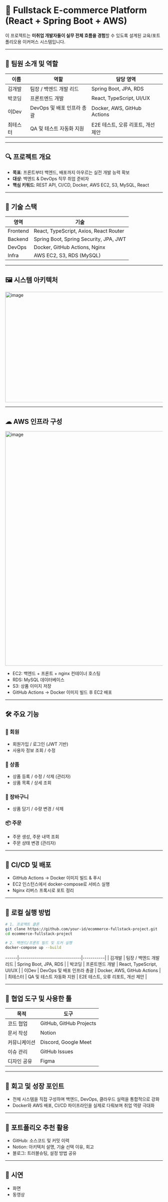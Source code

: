# 🛒 Fullstack E-commerce Platform (React + Spring Boot + AWS)

이 프로젝트는 **미취업 개발자들이 실무 전체 흐름을 경험**할 수 있도록 설계된 교육/포트폴리오용 이커머스 시스템입니다.

---
## 👥 팀원 소개 및 역할

| 이름     | 역할                        | 담당 영역                        |
|----------|-----------------------------|----------------------------------|
| 김개발   | 팀장 / 백엔드 개발 리드     | Spring Boot, JPA, RDS           |
| 박코딩   | 프론트엔드 개발             | React, TypeScript, UI/UX        |
| 이Dev    | DevOps 및 배포 인프라 총괄  | Docker, AWS, GitHub Actions     |
| 최테스터 | QA 및 테스트 자동화 지원    | E2E 테스트, 오류 리포트, 개선 제안 |

---

## 🔍 프로젝트 개요

- **목표**: 프론트부터 백엔드, 배포까지 아우르는 실전 개발 능력 확보
- **대상**: 백엔드 & DevOps 직무 취업 준비자
- **핵심 키워드**: REST API, CI/CD, Docker, AWS EC2, S3, MySQL, React

---

## 🧱 기술 스택

| 영역     | 기술                                      |
|----------|-------------------------------------------|
| Frontend | React, TypeScript, Axios, React Router    |
| Backend  | Spring Boot, Spring Security, JPA, JWT    |
| DevOps   | Docker, GitHub Actions, Nginx             |
| Infra    | AWS EC2, S3, RDS (MySQL)                  |

---

## 🖼 시스템 아키텍처

<img width="661" height="352" alt="image" src="https://github.com/user-attachments/assets/ad5ba67f-894a-4607-8469-bb0c779335fa" />


---

## ☁ AWS 인프라 구성

<img width="982" height="747" alt="image" src="https://github.com/user-attachments/assets/b609e167-3166-4f11-beea-1b7887ad10eb" />


- EC2: 백엔드 + 프론트 + nginx 컨테이너 호스팅
- RDS: MySQL 데이터베이스
- S3: 상품 이미지 저장
- GitHub Actions → Docker 이미지 빌드 후 EC2 배포

---

## 🛠 주요 기능

### 👤 회원
- 회원가입 / 로그인 (JWT 기반)
- 사용자 정보 조회 / 수정

### 🛒 상품
- 상품 등록 / 수정 / 삭제 (관리자)
- 상품 목록 / 상세 조회

### 🧺 장바구니
- 상품 담기 / 수량 변경 / 삭제

### 📦 주문
- 주문 생성, 주문 내역 조회
- 주문 상태 변경 (관리자)

---

## 🚀 CI/CD 및 배포

- GitHub Actions → Docker 이미지 빌드 & 푸시
- EC2 인스턴스에서 docker-compose로 서비스 실행
- Nginx 리버스 프록시로 포트 정리

---

## 🔧 로컬 실행 방법

```bash
# 1. 프로젝트 클론
git clone https://github.com/your-id/ecommerce-fullstack-project.git
cd ecommerce-fullstack-project

# 2. 백엔드/프론트 빌드 및 도커 실행
docker-compose up --build
```

------|-------------------------------|-----------|
| 김개발 | 팀장 / 백엔드 개발 리드       | Spring Boot, JPA, RDS |
| 박코딩 | 프론트엔드 개발               | React, TypeScript, UI/UX |
| 이Dev   | DevOps 및 배포 인프라 총괄    | Docker, AWS, GitHub Actions |
| 최테스터 | QA 및 테스트 자동화 지원     | E2E 테스트, 오류 리포트, 개선 제안 |


---

## 🤝 협업 도구 및 사용한 툴

| 목적          | 도구                     |
|---------------|--------------------------|
| 코드 협업     | GitHub, GitHub Projects  |
| 문서 작성     | Notion                   |
| 커뮤니케이션 | Discord, Google Meet     |
| 이슈 관리     | GitHub Issues             |
| 디자인 공유   | Figma                    |

---

## 🧠 회고 및 성장 포인트

- 전체 시스템을 직접 구성하며 백엔드, DevOps, 클라우드 실력을 통합적으로 강화
- Docker와 AWS 배포, CI/CD 파이프라인을 실제로 다뤄보며 취업 역량 극대화

---

## 📎 포트폴리오 추천 활용

- GitHub: 소스코드 및 커밋 이력
- Notion: 아키텍처 설명, 기술 선택 이유, 회고
- 블로그: 트러블슈팅, 설정 방법 공유

---

## 👀 시연

- 화면
- 동영상
